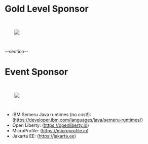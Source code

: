 # Gold Level Sponsor
<img src="images/jfrog.png" style="border:none; box-shadow:none; margin: 30px; background:white;"/>

--section--
# Event Sponsor
<img src="images/ibm.jpg" style="border:none; box-shadow:none; margin: 30px; background:white;"/>

- IBM Semeru Java runtimes (no cost!): (https://developer.ibm.com/languages/java/semeru-runtimes/) 
- Open Liberty: (https://openliberty.io)
- MicroProfile: (https://microprofile.io)
- Jakarta EE: (https://jakarta.ee)

